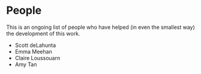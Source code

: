 # People

This is an ongoing list of people who have helped (in even the smallest way) the development of this work.

- Scott deLahunta  
- Emma Meehan  
- Claire Loussouarn 
- Amy Tan